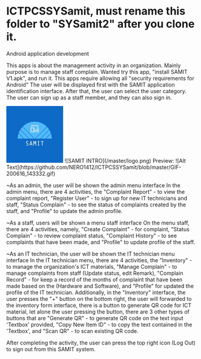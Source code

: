 # ICTPCSSYSamit, must rename this folder to "SYSamit2" after you clone it.
Android application development

This apps is about the management activity in an organization. Mainly purpose is to manage staff complain.
Wanted try this app, "install SAMIT V1.apk", and run it.
This apps require allowing all "security requirements for Android"
The user will be displayed first with the SAMIT application identification interface.
After that, the user can select the user category.
The user can sign up as a staff member, and they can also sign in.

<img src="https://github.com/NERO1412/ICTPCSSYSamit/blob/master/logo.png" width="150" title="hover text">
![SAMIT INTRO](/master/logo.png)
Preview: ![Alt Text](https://github.com/NERO1412/ICTPCSSYSamit/blob/master/GIF-200616_143332.gif)

~As an admin, the user will be shown the admin menu interface
In the admin menu, there are 4 activities, the "Complaint Report" - to view the complaint report,
"Register User" - to sign up for new IT technicians and staff, "Status Complain" - to see the status of complaints
created by the staff, and "Profile" to update the admin profile.

~As a staff, users will be shown a menu staff interface
On the menu staff, there are 4 activities, namely, "Create Complaint" - for complaint, "Status Complain" - 
to review complaint status, "Complaint History" - to see complaints that have been made, and "Profile" to update
profile of the staff.

~As an IT technician, the user will be shown the IT technician menu interface
In the IT technician menu, there are 4 activities, the "Inventory" - to manage the organization's ICT materials,
"Manage Complain" - to manage complaints from staff (Update status, edit Remark), "Complain Record" - for
keep a record of the months of complaint that have been made based on the (Hardware and Software), and "Profile" for
updated the profile of the IT technician.
Additionally, in the "Inventory" interface, the user presses the "+" button on the bottom right, the user will
forwarded to the inventory form interface, there is a button to generate QR code for ICT material, let alone the 
user pressing the button, there are 3 other types of buttons that are "Generate QR" - to generate QR code on the 
text input 'Textbox' provided, "Copy New Item ID" - to copy the text contained in the 'Textbox', and "Scan QR" - 
to scan existing QR code.

After completing the activity, the user can press the top right icon (Log Out) to sign out from this SAMIT system.
